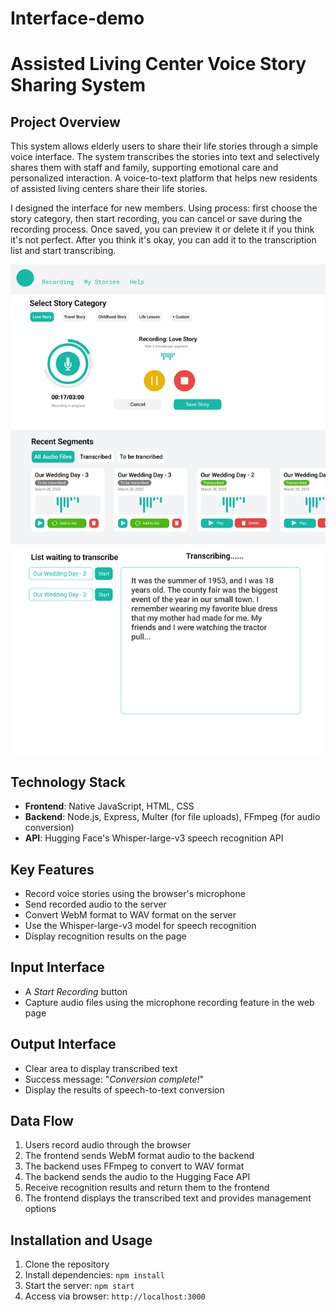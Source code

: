 # Interface-demo

# Assisted Living Center Voice Story Sharing System

## Project Overview

This system allows elderly users to share their life stories through a simple voice interface. The system transcribes the stories into text and selectively shares them with staff and family, supporting emotional care and personalized interaction.
A voice-to-text platform that helps new residents of assisted living centers share their life stories.

I designed the interface for new members. Using process: first choose the story category, then start recording, you can cancel or save during the recording process. Once saved, you can preview it or delete it if you think it's not perfect. After you think it's okay, you can add it to the transcription list and start transcribing.

![interface](initialInterface.png)

## Technology Stack

- **Frontend**: Native JavaScript, HTML, CSS
- **Backend**: Node.js, Express, Multer (for file uploads), FFmpeg (for audio conversion)
- **API**: Hugging Face's Whisper-large-v3 speech recognition API


## Key Features

- Record voice stories using the browser's microphone
- Send recorded audio to the server
- Convert WebM format to WAV format on the server
- Use the Whisper-large-v3 model for speech recognition
- Display recognition results on the page


## Input Interface

- A *Start Recording* button
- Capture audio files using the microphone recording feature in the web page

## Output Interface

- Clear area to display transcribed text
- Success message: "*Conversion complete!*"
- Display the results of speech-to-text conversion

## Data Flow

1. Users record audio through the browser
2. The frontend sends WebM format audio to the backend
3. The backend uses FFmpeg to convert to WAV format
4. The backend sends the audio to the Hugging Face API
5. Receive recognition results and return them to the frontend
6. The frontend displays the transcribed text and provides management options

## Installation and Usage

1. Clone the repository
2. Install dependencies: `npm install`
3. Start the server: `npm start`
4. Access via browser: `http://localhost:3000`

